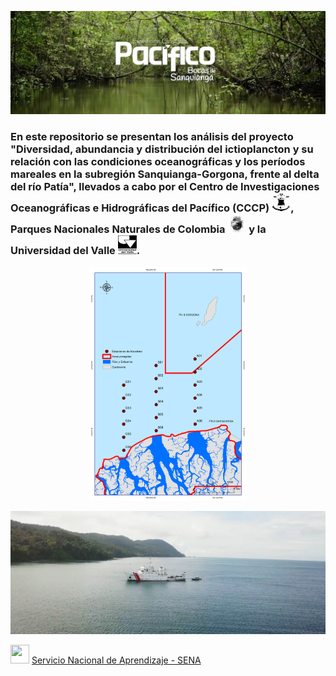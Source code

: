 
[![Expedición Pacifico: Bocas de Sanquianga](/Imagenes_MD/Cabezote.png)](https://youtu.be/Rsuj0Ps-Ugk)

### En este repositorio se presentan los análisis del proyecto "Diversidad, abundancia y distribución del ictioplancton y su relación con las condiciones oceanográficas y los períodos mareales en la subregión Sanquianga-Gorgona, frente al delta del río Patía", llevados a cabo por el Centro de Investigaciones Oceanográficas e Hidrográficas del Pacífico (CCCP) <img src = "/Imagenes_MD/CCCP.svg" width="30px" height="30px" style="float"/>, Parques Nacionales Naturales de Colombia <img src = "/Imagenes_MD/PNN.svg" width="30px" height="30px" style="float"/> y la Universidad del Valle <img src = "/Imagenes_MD/Univalle.svg" width="30px" height="30px" style="float"/>.

<p align="center" width="100%">
    <img width="50%" src="/Imagenes_MD/Mapa_Estaciones_Bocas.png">
</p>


![Caption for the picture.](/Imagenes_MD/Screen_shot.png)

 <img src = "\files\svg\Sena.svg" width="30px" height="30px" style="float"/> [Servicio Nacional de Aprendizaje - SENA](https://www.sena.edu.co/es-co/Paginas/default.aspx)